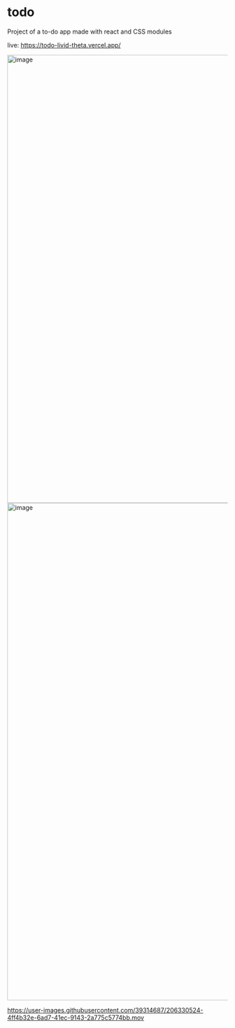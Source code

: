 # todo

Project of a to-do app made with react and CSS modules

live: https://todo-livid-theta.vercel.app/

<img width="1025" alt="image" src="https://github.com/vaahxx/todo/assets/39314687/c229aa23-9871-4cbd-a6cf-b603b7165f0c">

<img width="1138" alt="image" src="https://github.com/vaahxx/todo/assets/39314687/09f7e165-c1cd-4d50-ad88-feca3693f36b">


https://user-images.githubusercontent.com/39314687/206330524-4ff4b32e-6ad7-41ec-9143-2a775c5774bb.mov

